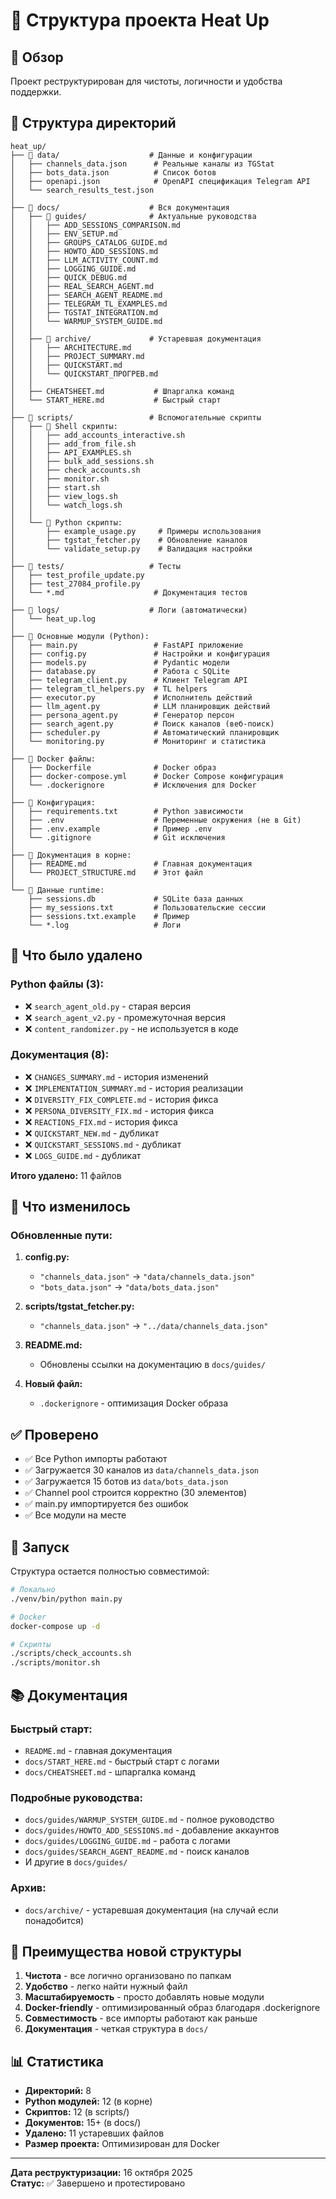# 📁 Структура проекта Heat Up

## 🎯 Обзор

Проект реструктурирован для чистоты, логичности и удобства поддержки.

## 📂 Структура директорий

```
heat_up/
├── 📁 data/                    # Данные и конфигурации
│   ├── channels_data.json      # Реальные каналы из TGStat
│   ├── bots_data.json          # Список ботов
│   ├── openapi.json            # OpenAPI спецификация Telegram API
│   └── search_results_test.json
│
├── 📁 docs/                    # Вся документация
│   ├── 📁 guides/              # Актуальные руководства
│   │   ├── ADD_SESSIONS_COMPARISON.md
│   │   ├── ENV_SETUP.md
│   │   ├── GROUPS_CATALOG_GUIDE.md
│   │   ├── HOWTO_ADD_SESSIONS.md
│   │   ├── LLM_ACTIVITY_COUNT.md
│   │   ├── LOGGING_GUIDE.md
│   │   ├── QUICK_DEBUG.md
│   │   ├── REAL_SEARCH_AGENT.md
│   │   ├── SEARCH_AGENT_README.md
│   │   ├── TELEGRAM_TL_EXAMPLES.md
│   │   ├── TGSTAT_INTEGRATION.md
│   │   └── WARMUP_SYSTEM_GUIDE.md
│   │
│   ├── 📁 archive/             # Устаревшая документация
│   │   ├── ARCHITECTURE.md
│   │   ├── PROJECT_SUMMARY.md
│   │   ├── QUICKSTART.md
│   │   └── QUICKSTART_ПРОГРЕВ.md
│   │
│   ├── CHEATSHEET.md           # Шпаргалка команд
│   └── START_HERE.md           # Быстрый старт
│
├── 📁 scripts/                 # Вспомогательные скрипты
│   ├── 🐚 Shell скрипты:
│   │   ├── add_accounts_interactive.sh
│   │   ├── add_from_file.sh
│   │   ├── API_EXAMPLES.sh
│   │   ├── bulk_add_sessions.sh
│   │   ├── check_accounts.sh
│   │   ├── monitor.sh
│   │   ├── start.sh
│   │   ├── view_logs.sh
│   │   └── watch_logs.sh
│   │
│   └── 🐍 Python скрипты:
│       ├── example_usage.py     # Примеры использования
│       ├── tgstat_fetcher.py    # Обновление каналов
│       └── validate_setup.py    # Валидация настройки
│
├── 📁 tests/                   # Тесты
│   ├── test_profile_update.py
│   ├── test_27084_profile.py
│   └── *.md                    # Документация тестов
│
├── 📁 logs/                    # Логи (автоматически)
│   └── heat_up.log
│
├── 🐍 Основные модули (Python):
│   ├── main.py                 # FastAPI приложение
│   ├── config.py               # Настройки и конфигурация
│   ├── models.py               # Pydantic модели
│   ├── database.py             # Работа с SQLite
│   ├── telegram_client.py      # Клиент Telegram API
│   ├── telegram_tl_helpers.py  # TL helpers
│   ├── executor.py             # Исполнитель действий
│   ├── llm_agent.py            # LLM планировщик действий
│   ├── persona_agent.py        # Генератор персон
│   ├── search_agent.py         # Поиск каналов (веб-поиск)
│   ├── scheduler.py            # Автоматический планировщик
│   └── monitoring.py           # Мониторинг и статистика
│
├── 🐳 Docker файлы:
│   ├── Dockerfile              # Docker образ
│   ├── docker-compose.yml      # Docker Compose конфигурация
│   └── .dockerignore           # Исключения для Docker
│
├── 📝 Конфигурация:
│   ├── requirements.txt        # Python зависимости
│   ├── .env                    # Переменные окружения (не в Git)
│   ├── .env.example            # Пример .env
│   └── .gitignore              # Git исключения
│
├── 📄 Документация в корне:
│   ├── README.md               # Главная документация
│   └── PROJECT_STRUCTURE.md    # Этот файл
│
└── 💾 Данные runtime:
    ├── sessions.db             # SQLite база данных
    ├── my_sessions.txt         # Пользовательские сессии
    ├── sessions.txt.example    # Пример
    └── *.log                   # Логи

```

## 🧹 Что было удалено

### Python файлы (3):
- ❌ `search_agent_old.py` - старая версия
- ❌ `search_agent_v2.py` - промежуточная версия
- ❌ `content_randomizer.py` - не используется в коде

### Документация (8):
- ❌ `CHANGES_SUMMARY.md` - история изменений
- ❌ `IMPLEMENTATION_SUMMARY.md` - история реализации
- ❌ `DIVERSITY_FIX_COMPLETE.md` - история фикса
- ❌ `PERSONA_DIVERSITY_FIX.md` - история фикса
- ❌ `REACTIONS_FIX.md` - история фикса
- ❌ `QUICKSTART_NEW.md` - дубликат
- ❌ `QUICKSTART_SESSIONS.md` - дубликат
- ❌ `LOGS_GUIDE.md` - дубликат

**Итого удалено:** 11 файлов

## 🔄 Что изменилось

### Обновленные пути:

1. **config.py:**
   - `"channels_data.json"` → `"data/channels_data.json"`
   - `"bots_data.json"` → `"data/bots_data.json"`

2. **scripts/tgstat_fetcher.py:**
   - `"channels_data.json"` → `"../data/channels_data.json"`

3. **README.md:**
   - Обновлены ссылки на документацию в `docs/guides/`

4. **Новый файл:**
   - `.dockerignore` - оптимизация Docker образа

## ✅ Проверено

- ✅ Все Python импорты работают
- ✅ Загружается 30 каналов из `data/channels_data.json`
- ✅ Загружается 15 ботов из `data/bots_data.json`
- ✅ Channel pool строится корректно (30 элементов)
- ✅ main.py импортируется без ошибок
- ✅ Все модули на месте

## 🚀 Запуск

Структура остается полностью совместимой:

```bash
# Локально
./venv/bin/python main.py

# Docker
docker-compose up -d

# Скрипты
./scripts/check_accounts.sh
./scripts/monitor.sh
```

## 📚 Документация

### Быстрый старт:
- `README.md` - главная документация
- `docs/START_HERE.md` - быстрый старт с логами
- `docs/CHEATSHEET.md` - шпаргалка команд

### Подробные руководства:
- `docs/guides/WARMUP_SYSTEM_GUIDE.md` - полное руководство
- `docs/guides/HOWTO_ADD_SESSIONS.md` - добавление аккаунтов
- `docs/guides/LOGGING_GUIDE.md` - работа с логами
- `docs/guides/SEARCH_AGENT_README.md` - поиск каналов
- И другие в `docs/guides/`

### Архив:
- `docs/archive/` - устаревшая документация (на случай если понадобится)

## 🎯 Преимущества новой структуры

1. **Чистота** - все логично организовано по папкам
2. **Удобство** - легко найти нужный файл
3. **Масштабируемость** - просто добавлять новые модули
4. **Docker-friendly** - оптимизированный образ благодаря .dockerignore
5. **Совместимость** - все импорты работают как раньше
6. **Документация** - четкая структура в `docs/`

## 📊 Статистика

- **Директорий:** 8
- **Python модулей:** 12 (в корне)
- **Скриптов:** 12 (в scripts/)
- **Документов:** 15+ (в docs/)
- **Удалено:** 11 устаревших файлов
- **Размер проекта:** Оптимизирован для Docker

---

**Дата реструктуризации:** 16 октября 2025  
**Статус:** ✅ Завершено и протестировано

